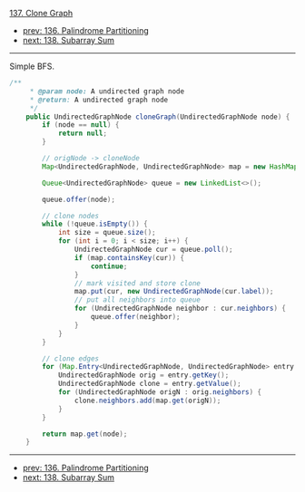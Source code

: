 [137. Clone Graph](http://www.lintcode.com/problem/clone-graph)

- [prev: 136. Palindrome Partitioning](136-palindrome-partitioning.md)
- [next: 138. Subarray Sum](138-subarray-sum.md)

---

Simple BFS.

```java
/**
     * @param node: A undirected graph node
     * @return: A undirected graph node
     */
    public UndirectedGraphNode cloneGraph(UndirectedGraphNode node) {
        if (node == null) {
            return null;
        }

        // origNode -> cloneNode
        Map<UndirectedGraphNode, UndirectedGraphNode> map = new HashMap<>();

        Queue<UndirectedGraphNode> queue = new LinkedList<>();

        queue.offer(node);

        // clone nodes
        while (!queue.isEmpty()) {
            int size = queue.size();
            for (int i = 0; i < size; i++) {
                UndirectedGraphNode cur = queue.poll();
                if (map.containsKey(cur)) {
                    continue;
                }
                // mark visited and store clone
                map.put(cur, new UndirectedGraphNode(cur.label));
                // put all neighbors into queue
                for (UndirectedGraphNode neighbor : cur.neighbors) {
                    queue.offer(neighbor);
                }
            }
        }

        // clone edges
        for (Map.Entry<UndirectedGraphNode, UndirectedGraphNode> entry : map.entrySet()) {
            UndirectedGraphNode orig = entry.getKey();
            UndirectedGraphNode clone = entry.getValue();
            for (UndirectedGraphNode origN : orig.neighbors) {
                clone.neighbors.add(map.get(origN));
            }
        }

        return map.get(node);
    }
```

---

- [prev: 136. Palindrome Partitioning](136-palindrome-partitioning.md)
- [next: 138. Subarray Sum](138-subarray-sum.md)
